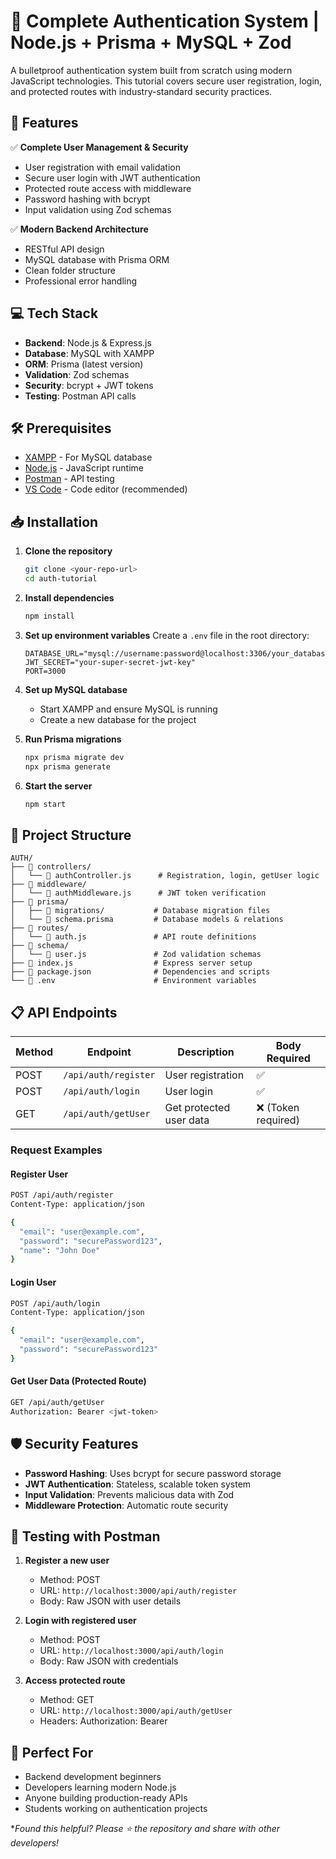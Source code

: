 # 🔐 Complete Authentication System | Node.js + Prisma + MySQL + Zod

A bulletproof authentication system built from scratch using modern JavaScript technologies. This tutorial covers secure user registration, login, and protected routes with industry-standard security practices.

## 🚀 Features

✅ **Complete User Management & Security**
- User registration with email validation
- Secure user login with JWT authentication
- Protected route access with middleware
- Password hashing with bcrypt
- Input validation using Zod schemas

✅ **Modern Backend Architecture**
- RESTful API design
- MySQL database with Prisma ORM
- Clean folder structure
- Professional error handling

## 💻 Tech Stack

- **Backend**: Node.js & Express.js
- **Database**: MySQL with XAMPP
- **ORM**: Prisma (latest version)
- **Validation**: Zod schemas
- **Security**: bcrypt + JWT tokens
- **Testing**: Postman API calls

## 🛠️ Prerequisites

- [XAMPP](https://www.apachefriends.org/index.html) - For MySQL database
- [Node.js](https://nodejs.org/en/download) - JavaScript runtime
- [Postman](https://www.postman.com/downloads/) - API testing
- [VS Code](https://code.visualstudio.com/) - Code editor (recommended)

## 📥 Installation

1. **Clone the repository**
   ```bash
   git clone <your-repo-url>
   cd auth-tutorial
   ```

2. **Install dependencies**
   ```bash
   npm install
   ```

3. **Set up environment variables**
   Create a `.env` file in the root directory:
   ```env
   DATABASE_URL="mysql://username:password@localhost:3306/your_database"
   JWT_SECRET="your-super-secret-jwt-key"
   PORT=3000
   ```

4. **Set up MySQL database**
   - Start XAMPP and ensure MySQL is running
   - Create a new database for the project

5. **Run Prisma migrations**
   ```bash
   npx prisma migrate dev
   npx prisma generate
   ```

6. **Start the server**
   ```bash
   npm start
   ```

## 📁 Project Structure

```
AUTH/
├── 📁 controllers/
│   └── 📄 authController.js      # Registration, login, getUser logic
├── 📁 middleware/
│   └── 📄 authMiddleware.js      # JWT token verification
├── 📁 prisma/
│   ├── 📁 migrations/           # Database migration files
│   └── 📄 schema.prisma         # Database models & relations
├── 📁 routes/
│   └── 📄 auth.js               # API route definitions
├── 📁 schema/
│   └── 📄 user.js               # Zod validation schemas
├── 📄 index.js                  # Express server setup
├── 📄 package.json              # Dependencies and scripts
└── 📄 .env                      # Environment variables
```

## 📋 API Endpoints

| Method | Endpoint | Description | Body Required |
|--------|----------|-------------|---------------|
| POST | `/api/auth/register` | User registration | ✅ |
| POST | `/api/auth/login` | User login | ✅ |
| GET | `/api/auth/getUser` | Get protected user data | ❌ (Token required) |

### Request Examples

#### Register User
```bash
POST /api/auth/register
Content-Type: application/json

{
  "email": "user@example.com",
  "password": "securePassword123",
  "name": "John Doe"
}
```

#### Login User
```bash
POST /api/auth/login
Content-Type: application/json

{
  "email": "user@example.com",
  "password": "securePassword123"
}
```

#### Get User Data (Protected Route)
```bash
GET /api/auth/getUser
Authorization: Bearer <jwt-token>
```

## 🛡️ Security Features

- **Password Hashing**: Uses bcrypt for secure password storage
- **JWT Authentication**: Stateless, scalable token system
- **Input Validation**: Prevents malicious data with Zod
- **Middleware Protection**: Automatic route security

## 🧪 Testing with Postman

1. **Register a new user**
   - Method: POST
   - URL: `http://localhost:3000/api/auth/register`
   - Body: Raw JSON with user details

2. **Login with registered user**
   - Method: POST
   - URL: `http://localhost:3000/api/auth/login`
   - Body: Raw JSON with credentials

3. **Access protected route**
   - Method: GET
   - URL: `http://localhost:3000/api/auth/getUser`
   - Headers: Authorization: Bearer <token-from-login>

## 🎯 Perfect For

- Backend development beginners
- Developers learning modern Node.js
- Anyone building production-ready APIs
- Students working on authentication projects

**Found this helpful? Please ⭐ the repository and share with other developers!*
